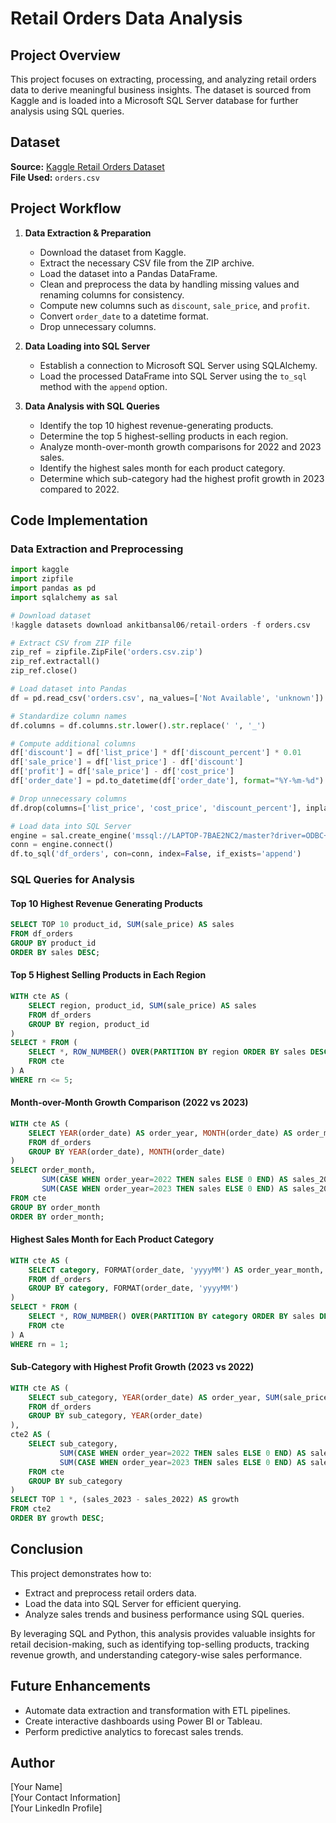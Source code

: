 # Retail Orders Data Analysis

## Project Overview
This project focuses on extracting, processing, and analyzing retail orders data to derive meaningful business insights. The dataset is sourced from Kaggle and is loaded into a Microsoft SQL Server database for further analysis using SQL queries.

## Dataset
**Source:** [Kaggle Retail Orders Dataset](https://www.kaggle.com/ankitbansal06/retail-orders)  
**File Used:** `orders.csv`

## Project Workflow
1. **Data Extraction & Preparation**
   - Download the dataset from Kaggle.
   - Extract the necessary CSV file from the ZIP archive.
   - Load the dataset into a Pandas DataFrame.
   - Clean and preprocess the data by handling missing values and renaming columns for consistency.
   - Compute new columns such as `discount`, `sale_price`, and `profit`.
   - Convert `order_date` to a datetime format.
   - Drop unnecessary columns.

2. **Data Loading into SQL Server**
   - Establish a connection to Microsoft SQL Server using SQLAlchemy.
   - Load the processed DataFrame into SQL Server using the `to_sql` method with the `append` option.

3. **Data Analysis with SQL Queries**
   - Identify the top 10 highest revenue-generating products.
   - Determine the top 5 highest-selling products in each region.
   - Analyze month-over-month growth comparisons for 2022 and 2023 sales.
   - Identify the highest sales month for each product category.
   - Determine which sub-category had the highest profit growth in 2023 compared to 2022.

## Code Implementation
### Data Extraction and Preprocessing
```python
import kaggle
import zipfile
import pandas as pd
import sqlalchemy as sal

# Download dataset
!kaggle datasets download ankitbansal06/retail-orders -f orders.csv

# Extract CSV from ZIP file
zip_ref = zipfile.ZipFile('orders.csv.zip')
zip_ref.extractall()
zip_ref.close()

# Load dataset into Pandas
df = pd.read_csv('orders.csv', na_values=['Not Available', 'unknown'])

# Standardize column names
df.columns = df.columns.str.lower().str.replace(' ', '_')

# Compute additional columns
df['discount'] = df['list_price'] * df['discount_percent'] * 0.01
df['sale_price'] = df['list_price'] - df['discount']
df['profit'] = df['sale_price'] - df['cost_price']
df['order_date'] = pd.to_datetime(df['order_date'], format="%Y-%m-%d")

# Drop unnecessary columns
df.drop(columns=['list_price', 'cost_price', 'discount_percent'], inplace=True)

# Load data into SQL Server
engine = sal.create_engine('mssql://LAPTOP-7BAE2NC2/master?driver=ODBC+DRIVER+17+FOR+SQL+SERVER')
conn = engine.connect()
df.to_sql('df_orders', con=conn, index=False, if_exists='append')
```

### SQL Queries for Analysis
#### Top 10 Highest Revenue Generating Products
```sql
SELECT TOP 10 product_id, SUM(sale_price) AS sales
FROM df_orders
GROUP BY product_id
ORDER BY sales DESC;
```

#### Top 5 Highest Selling Products in Each Region
```sql
WITH cte AS (
    SELECT region, product_id, SUM(sale_price) AS sales
    FROM df_orders
    GROUP BY region, product_id
)
SELECT * FROM (
    SELECT *, ROW_NUMBER() OVER(PARTITION BY region ORDER BY sales DESC) AS rn
    FROM cte
) A
WHERE rn <= 5;
```

#### Month-over-Month Growth Comparison (2022 vs 2023)
```sql
WITH cte AS (
    SELECT YEAR(order_date) AS order_year, MONTH(order_date) AS order_month, SUM(sale_price) AS sales
    FROM df_orders
    GROUP BY YEAR(order_date), MONTH(order_date)
)
SELECT order_month,
       SUM(CASE WHEN order_year=2022 THEN sales ELSE 0 END) AS sales_2022,
       SUM(CASE WHEN order_year=2023 THEN sales ELSE 0 END) AS sales_2023
FROM cte
GROUP BY order_month
ORDER BY order_month;
```

#### Highest Sales Month for Each Product Category
```sql
WITH cte AS (
    SELECT category, FORMAT(order_date, 'yyyyMM') AS order_year_month, SUM(sale_price) AS sales
    FROM df_orders
    GROUP BY category, FORMAT(order_date, 'yyyyMM')
)
SELECT * FROM (
    SELECT *, ROW_NUMBER() OVER(PARTITION BY category ORDER BY sales DESC) AS rn
    FROM cte
) A
WHERE rn = 1;
```

#### Sub-Category with Highest Profit Growth (2023 vs 2022)
```sql
WITH cte AS (
    SELECT sub_category, YEAR(order_date) AS order_year, SUM(sale_price) AS sales
    FROM df_orders
    GROUP BY sub_category, YEAR(order_date)
),
cte2 AS (
    SELECT sub_category,
           SUM(CASE WHEN order_year=2022 THEN sales ELSE 0 END) AS sales_2022,
           SUM(CASE WHEN order_year=2023 THEN sales ELSE 0 END) AS sales_2023
    FROM cte
    GROUP BY sub_category
)
SELECT TOP 1 *, (sales_2023 - sales_2022) AS growth
FROM cte2
ORDER BY growth DESC;
```

## Conclusion
This project demonstrates how to:
- Extract and preprocess retail orders data.
- Load the data into SQL Server for efficient querying.
- Analyze sales trends and business performance using SQL queries.

By leveraging SQL and Python, this analysis provides valuable insights for retail decision-making, such as identifying top-selling products, tracking revenue growth, and understanding category-wise sales performance.

## Future Enhancements
- Automate data extraction and transformation with ETL pipelines.
- Create interactive dashboards using Power BI or Tableau.
- Perform predictive analytics to forecast sales trends.

## Author
[Your Name]  
[Your Contact Information]  
[Your LinkedIn Profile]

